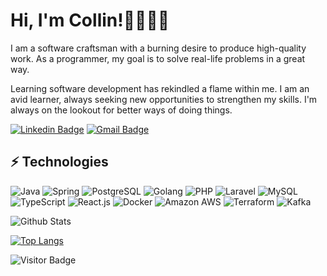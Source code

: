 # Hi, I'm Collin!🧒🏻👋🏻

I am a software craftsman with a burning desire to produce high-quality work. As a programmer, my goal is to solve real-life problems in a great way. 

Learning software development has rekindled a flame within me. I am an avid learner, always seeking new opportunities to strengthen my skills. I'm always on the lookout for better ways of doing things.

[![Linkedin Badge](https://img.shields.io/badge/LinkedIn-0077B5?style=for-the-badge&logo=linkedin&logoColor=white)](https://www.linkedin.com/in/raphael-collin-0b770319a/)
[![Gmail Badge](https://img.shields.io/badge/Gmail-D14836?style=for-the-badge&logo=gmail&logoColor=white)](mailto:gcollin65@gmail.com)

## ⚡ Technologies

![Java](https://img.shields.io/badge/Java-ED8B00?style=for-the-badge&logo=java&logoColor=white)
![Spring](https://img.shields.io/badge/Spring-6DB33F?style=for-the-badge&logo=spring&logoColor=white)
![PostgreSQL](https://img.shields.io/badge/PostgreSQL-316192?style=for-the-badge&logo=postgresql&logoColor=white)
![Golang](https://img.shields.io/badge/Go-00ADD8?style=for-the-badge&logo=go&logoColor=white)
![PHP](https://img.shields.io/badge/PHP-777BB4?style=for-the-badge&logo=php&logoColor=white)
![Laravel](https://img.shields.io/badge/Laravel-FF2D20?style=for-the-badge&logo=laravel&logoColor=white)
![MySQL](https://img.shields.io/badge/MySQL-00000F?style=for-the-badge&logo=mysql&logoColor=white)
![TypeScript](	https://img.shields.io/badge/TypeScript-007ACC?style=for-the-badge&logo=typescript&logoColor=white)
![React.js](https://img.shields.io/badge/React-20232A?style=for-the-badge&logo=react&logoColor=61DAFB)
![Docker](https://img.shields.io/badge/Docker-2CA5E0?style=for-the-badge&logo=docker&logoColor=white)
![Amazon AWS](https://img.shields.io/badge/Amazon_AWS-232F3E?style=for-the-badge&logo=amazon-aws&logoColor=white)
![Terraform](https://img.shields.io/badge/Terraform-844fba?style=for-the-badge&logo=terraform&logoColor=white)
![Kafka](https://img.shields.io/badge/Kafka-000000?style=for-the-badge&logo=apachekafka&logoColor=white)

![Github Stats](https://github-readme-stats.vercel.app/api?username=C0lliNN&count_private=true&show_icons=true&include_all_commits=true)

[![Top Langs](https://github-readme-stats.vercel.app/api/top-langs/?username=C0lliNN&hide=php,jupyter%20notebook)](https://github.com/anuraghazra/github-readme-stats)

![Visitor Badge](https://visitor-badge.laobi.icu/badge?page_id=C0lliNN.C0lliNN)
